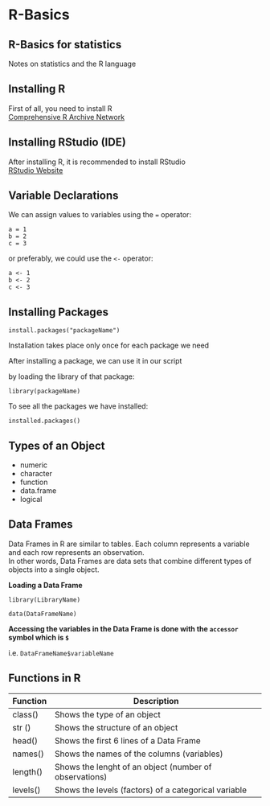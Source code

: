 # R-Basics

## R-Basics for statistics

Notes on statistics and the R language  

## Installing R
First of all, you need to install R  
[Comprehensive R Archive Network](https://cran.r-project.org/)

## Installing RStudio (IDE)
After installing R, it is recommended to install RStudio  
[RStudio Website](https://www.rstudio.com/products/rstudio/download/)

## Variable Declarations

We can assign values to variables using the `=` operator:
```
a = 1
b = 2
c = 3
```
or preferably, we could use the `<-` operator:
```
a <- 1
b <- 2
c <- 3
```

## Installing Packages
```
install.packages("packageName")

```
Installation takes place only once for each package we need


After installing a package, we can use it in our script 

by loading the library of that package:

```
library(packageName)
```

To see all the packages we have installed:

```
installed.packages()

```

## Types of an Object

* numeric
* character
* function
* data.frame
* logical

## Data Frames

Data Frames in R are similar to tables. Each column represents a variable and each row represents an observation.  
In other words, Data Frames are data sets that combine different types of objects into a single object.

**Loading a Data Frame**

`library(LibraryName)`  

`data(DataFrameName)`  

**Accessing the variables in the Data Frame is done with the `accessor` symbol which is `$`** 

i.e. `DataFrameName$variableName`  


## Functions in R

Function | Description
---------|------------
class() | Shows the type of an object
str () | Shows the structure of an object
head() | Shows the first 6 lines of a Data Frame
names() | Shows the names of the columns (variables)
length() | Shows the lenght of an object (number of observations)
levels() | Shows the levels (factors) of a categorical variable

